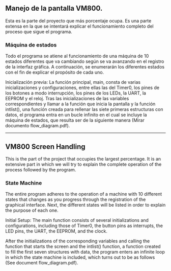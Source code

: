 <h2>Manejo de la pantalla VM800.</h2>

Esta es la parte del proyecto que más porcentaje ocupa. Es una parte extensa en la que se intentará explicar el funcionamiento completo del proceso que sigue el programa.

<h3>Máquina de estados</h3>
Todo el programa se atiene al funcionamiento de una máquina de 10 estados diferentes que va cambiando según se va avanzando en el registro de la interfaz gráfica. A continuación, 
se enumerarán los diferentes estados con el fin de explicar el propósito de cada uno.

Inicialización previa: 
La función principal, main, consta de varias inicializaciones y configuraciones, entre ellas las del Timer0, los pines de los botones a modo interrupción, los pines de los LEDs, 
la UART, la EEPROM y el reloj.
Tras las inicializaciones de las variables correspondientes y llamar a la función que inicia la pantalla y la función intlist(), una función creada para rellenar las siete 
primeras estructuras con datos, el programa entra en un bucle infinito en el cual se incluye la máquina de estados, 
que resulta ser de la siguiente manera (Mirar documento flow_diagram.pdf).
------------------- ------------------------------------------- ----------------------
<h2>VM800 Screen Handling</h2>

This is the part of the project that occupies the largest percentage. It is an extensive part in which we will try to explain the complete operation of the process followed by the program.

<h3>State Machine</h3>
The entire program adheres to the operation of a machine with 10 different states that changes as you progress through the registration of the graphical interface. Next, the different states will be listed in order to explain the purpose of each one.

Initial Setup:
The main function consists of several initializations and configurations, including those of Timer0, the button pins as interrupts, the LED pins, the UART, the EEPROM, and the clock.

After the initializations of the corresponding variables and calling the function that starts the screen and the intlist() function, a function created to fill the first seven structures with data, the program enters an infinite loop in which the state machine is included, which turns out to be as follows (See document flow_diagram.pdf).
